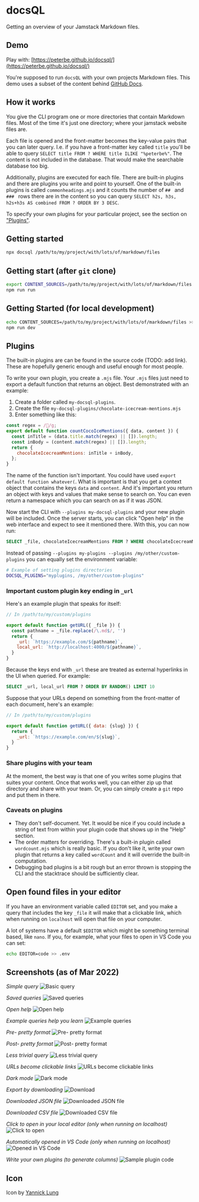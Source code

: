 # docsQL

Getting an overview of your Jamstack Markdown files.

## Demo

Play with: [https://peterbe.github.io/docsql/](https://peterbe.github.io/docsql/)

You're supposed to run `docsQL` with your own projects Markdown files. This
demo uses a subset of the content behind [GitHub Docs](https://github.com/github/docs).

## How it works

You give the CLI program one or more directories that contain Markdown files.
Most of the time it's just one directory; where your jamstack website files
are.

Each file is opened and the front-matter becomes the key-value pairs that you
can later query. I.e. if you have a front-matter key called `title`
you'll be able to query `SELECT title FROM ? WHERE title ILIKE "%peterbe%"`.
The content is not included in the database. That would make the searchable
database too big.

Additionally, plugins are executed for each file. There are built-in plugins
and there are plugins you write and point to yourself.
One of the built-in plugins is called `commonheadings.mjs` and it counts
the number of `## ` and `### ` rows there are in the content so you can
query `SELECT h2s, h3s, h2s+h3s AS combined FROM ? ORDER BY 3 DESC`.

To specify your own plugins for your particular project, see the
section on ["Plugins"](#plugins).

## Getting started

```sh
npx docsql /path/to/my/project/with/lots/of/markdown/files
```

## Getting start (after `git` clone)

```sh
export CONTENT_SOURCES=/path/to/my/project/with/lots/of/markdown/files
npm run run
```

## Getting Started (for local development)

```sh
echo CONTENT_SOURCES=/path/to/my/project/with/lots/of/markdown/files >> .env
npm run dev
```

## Plugins

The built-in plugins are can be found in the source code (TODO: add link).
These are hopefully generic enough and useful enough for most people.

To write your own plugin, you create a `.mjs` file. Your `.mjs` files
just need to export a default function that returns an object. Best
demonstrated with an example:

1. Create a folder called `my-docsql-plugins`.
2. Create the file `my-docsql-plugins/chocolate-icecream-mentions.mjs`
3. Enter something like this:

```js
const regex = /💩/g;
export default function countCocoIceMentions({ data, content }) {
  const inTitle = (data.title.match(regex) || []).length;
  const inBody = (content.match(regex) || []).length;
  return {
    chocolateIcecreamMentions: inTitle + inBody,
  };
}
```

The name of the function isn't important. You could have used
`export default function whatever(`. What is important is that you
get a context object that contains the keys `data` and `content`.
And it's important you return an object with keys and values that
make sense to search on. You can even return a namespace which
you can search on as if it was JSON.

Now start the CLI with `--plugins my-docsql-plugins` and your new plugin
will be included. Once the server starts, you can click "Open help"
in the web interface and expect to see it mentioned there. With this,
you can now run:

```sql
SELECT _file, chocolateIcecreamMentions FROM ? WHERE chocolateIcecreamMentions > 0
```

Instead of passing `--plugins my-plugins --plugins /my/other/custom-plugins`
you can equally set the environment variable:

```sh
# Example of setting plugins directories
DOCSQL_PLUGINS="myplugins, /my/other/custom-plugins"
```

### Important custom plugin key ending in `_url`

Here's an example plugin that speaks for itself:

```js
// In /path/to/my/custom/plugins

export default function getURL({ _file }) {
  const pathname = _file.replace(/\.md$/, '')
  return {
    _url: `https://example.com/${pathname}`,
    local_url: `http://localhost:4000/${pathname}`,
  }
}
```

Because the keys end with `_url` these are treated as external
hyperlinks in the UI when queried. For example:

```sql
SELECT _url, local_url FROM ? ORDER BY RANDOM() LIMIT 10
```

Suppose that your URLs depend on something from the front-matter of
each document, here's an example:

```js
// In /path/to/my/custom/plugins

export default function getURL({ data: {slug} }) {
  return {
    _url: `https://example.com/en/${slug}`,
  }
}
```

### Share plugins with your team

At the moment, the best way is that one of you writes some plugins that
suites your content. Once that works well, you can either zip up that
directory and share with your team. Or, you can simply create a
`git` repo and put them in there.

### Caveats on plugins

- They don't self-document. Yet. It would be nice if you could include
  a string of text from within your plugin code that shows up in the
  "Help" section.
- The order matters for overriding. There's a built-in plugin called
  `wordcount.mjs` which is really basic. If you don't like it, write
  your own plugin that returns a key called `wordCount` and it will
  override the built-in computation.
- Debugging bad plugins is a bit rough but an error thrown is stopping
  the CLI and the stacktrace should be sufficiently clear.

## Open found files in your editor

If you have an environment variable called `EDITOR` set, and you make a
query that includes the key `_file` it will make that a clickable link,
which when running on `localhost` will open that file on your computer.

A lot of systems have a default `$EDITOR` which might be something
terminal based, like `nano`. If you, for example, what your files to
open in VS Code you can set:

```sh
echo EDITOR=code >> .env
```

## Screenshots (as of Mar 2022)

*Simple query*
![Basic query](screenshots/simple-query.png)

*Saved queries*
![Saved queries](screenshots/saved-queries.png)

*Open help*
![Open help](screenshots/open-help.png)

*Example queries help you learn*
![Example queries](screenshots/example-queries.png)

*Pre- pretty format*
![Pre- pretty format](screenshots/pre-pretty-format.png)

*Post- pretty format*
![Post- pretty format](screenshots/post-pretty-format.png)

*Less trivial query*
![Less trivial query](screenshots/less-trivial-query.png)

*URLs become clickable links*
![URLs become clickable links](screenshots/urls.png)

*Dark mode*
![Dark mode](screenshots/dark-mode.png)

*Export by downloading*
![Download](screenshots/download.png)

*Downloaded JSON file*
![Downloaded JSON file](screenshots/downloaded-json.png)

*Downloaded CSV file*
![Downloaded CSV file](screenshots/downloaded-csv.png)

*Click to open in your local editor (only when running on localhost)*
![Click to open](screenshots/click-to-open.png)

*Automatically opened in VS Code (only when running on localhost)*
![Opened in VS Code](screenshots/opened-in-vscode.png)

*Write your own plugins (to generate columns)*
![Sample plugin code](screenshots/sample-plugin.png)

## Icon

Icon by [Yannick Lung](https://www.iconfinder.com/icons/315196/documents_icon)
